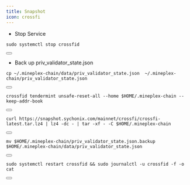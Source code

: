 ```yaml
---
title: Snapshot
icon: crossfi
---
```



- Stop Service

<div class="code-block-wrapper">
  <pre><code>sudo systemctl stop crossfid</code></pre>
  <button class="copy-btn" data-target="sudo systemctl stop crossfid"><i class="fas fa-copy"></i></button>
</div>

- Back up priv_validator_state.json

<div class="code-block-wrapper">
  <pre><code>cp ~/.mineplex-chain/data/priv_validator_state.json  ~/.mineplex-chain/priv_validator_state.json</code></pre>
  <button class="copy-btn" data-target="cp ~/.mineplex-chain/data/priv_validator_state.json  ~/.mineplex-chain/priv_validator_state.json"><i class="fas fa-copy"></i></button>
</div>

<div class="code-block-wrapper">
  <pre><code>crossfid tendermint unsafe-reset-all --home $HOME/.mineplex-chain --keep-addr-book</code></pre>
  <button class="copy-btn" data-target="crossfid tendermint unsafe-reset-all --home $HOME/.mineplex-chain --keep-addr-book"><i class="fas fa-copy"></i></button>
</div>

<div class="code-block-wrapper">
  <pre><code>curl https://snapshot.sychonix.com/mainnet/crossfi/crossfi-latest.tar.lz4 | lz4 -dc - | tar -xf - -C $HOME/.mineplex-chain</code></pre>
  <button class="copy-btn" data-target="curl https://snapshot.sychonix.com/mainnet/crossfi/crossfi-latest.tar.lz4 | lz4 -dc - | tar -xf - -C $HOME/.mineplex-chain"><i class="fas fa-copy"></i></button>
</div>

<div class="code-block-wrapper">
  <pre><code>mv $HOME/.mineplex-chain/priv_validator_state.json.backup $HOME/.mineplex-chain/data/priv_validator_state.json</code></pre>
  <button class="copy-btn" data-target="mv $HOME/.mineplex-chain/priv_validator_state.json.backup $HOME/.mineplex-chain/data/priv_validator_state.json"><i class="fas fa-copy"></i></button>
</div>

<div class="code-block-wrapper">
  <pre><code>sudo systemctl restart crossfid && sudo journalctl -u crossfid -f -o cat</code></pre>
  <button class="copy-btn" data-target="sudo systemctl restart crossfid && sudo journalctl -u crossfid -f -o cat"><i class="fas fa-copy"></i></button>
</div>
